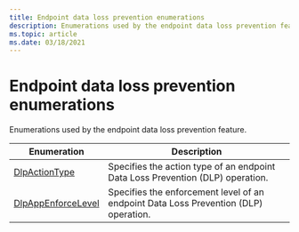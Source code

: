 ```yaml
---
title: Endpoint data loss prevention enumerations
description: Enumerations used by the endpoint data loss prevention feature.
ms.topic: article
ms.date: 03/18/2021
---
```


# Endpoint data loss prevention enumerations

Enumerations used by the endpoint data loss prevention feature.



| Enumeration                                                       | Description                                                           |
|-------------------------------------------------------------------|-----------------------------------------------------------------------|
| [DlpActionType](endpointdlp-dlpactiontype.md)                       | Specifies the action type of an endpoint Data Loss Prevention (DLP) operation.                                  |
| [DlpAppEnforceLevel](endpointdlp-dlpappenforcelevel.md)                       | Specifies the enforcement level of an endpoint Data Loss Prevention (DLP) operation.                                  |

 